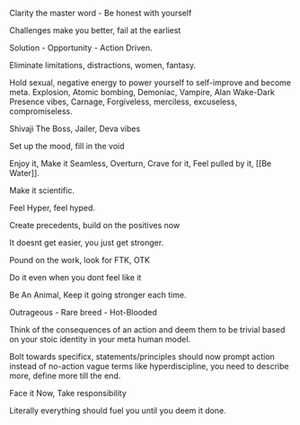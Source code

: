 Clarity the master word - Be honest with yourself

Challenges make you better, fail at the earliest

Solution - Opportunity - Action Driven.

Eliminate limitations, distractions, women, fantasy.

Hold sexual, negative energy to power yourself to self-improve and become meta.
Explosion, Atomic bombing, Demoniac, Vampire, Alan Wake-Dark Presence vibes, Carnage, Forgiveless, merciless, excuseless, compromiseless.

Shivaji The Boss, Jailer, Deva vibes

Set up the mood, fill in the void

Enjoy it, Make it Seamless, Overturn, Crave for it, Feel pulled by it, [[Be Water]].

Make it scientific.

Feel Hyper, feel hyped.

Create precedents, build on the positives now

It doesnt get easier, you just get stronger.

Pound on the work, look for FTK, OTK

Do it even when you dont feel like it

Be An Animal, Keep it going stronger each time.

Outrageous - Rare breed - Hot-Blooded

Think of the consequences of an action and deem them to be trivial based on your stoic identity in your meta human model.

Bolt towards specificx, statements/principles should now prompt action instead of no-action vague terms like hyperdiscipline, you need to describe more, define more till the end.

Face it Now, Take responsibility

Literally everything should fuel you until you deem it done.